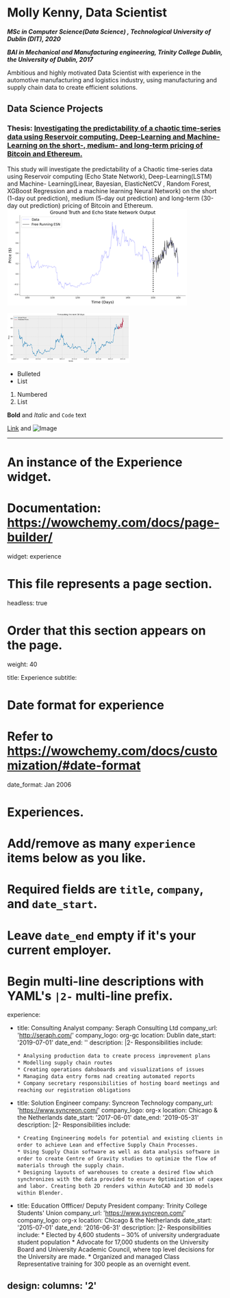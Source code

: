 # Molly Kenny, Data Scientist
***MSc in Computer Science(Data Science) , Technological University of Dublin (DIT), 2020***

***BAI in Mechanical and Manufacturing engineering, Trinity College Dublin, the University of Dublin, 2017***

Ambitious and highly motivated Data Scientist with experience in the automotive manufacturing and logistics industry, using manufacturing and supply chain data to create efficient solutions.


## Data Science Projects
### Thesis: [Investigating the predictability of a chaotic time-series data using Reservoir computing, Deep-Learning and Machine- Learning on the short-, medium- and long-term pricing of Bitcoin and Ethereum.](https://github.com/m-kenny/Predicting_BTC_ETH)
This study will investigate the predictability of a Chaotic time-series data using Reservoir computing (Echo State Network), Deep-Learning(LSTM) and Machine- Learning(Linear, Bayesian, ElasticNetCV , Random Forest, XGBoost Regression and a machine learning Neural Network) on the short (1-day out prediction), medium (5-day out prediction) and long-term (30-day out prediction) pricing of Bitcoin and Ethereum.
![](/Images/Echo_state%20prediction.png)

![](/Images/LSTM.png)





- Bulleted
- List

1. Numbered
2. List

**Bold** and _Italic_ and `Code` text

[Link](url) and ![Image](src)


---
# An instance of the Experience widget.
# Documentation: https://wowchemy.com/docs/page-builder/
widget: experience

# This file represents a page section.
headless: true

# Order that this section appears on the page.
weight: 40

title: Experience
subtitle:

# Date format for experience
#   Refer to https://wowchemy.com/docs/customization/#date-format
date_format: Jan 2006

# Experiences.
#   Add/remove as many `experience` items below as you like.
#   Required fields are `title`, `company`, and `date_start`.
#   Leave `date_end` empty if it's your current employer.
#   Begin multi-line descriptions with YAML's `|2-` multi-line prefix.
experience:
  - title: Consulting Analyst
    company: Seraph Consulting Ltd
    company_url: 'http://seraph.com/'
    company_logo: org-gc
    location: Dublin
    date_start: '2019-07-01'
    date_end: ''
    description: |2-
        Responsibilities include:
        
        * Analysing production data to create process improvement plans
        * Modelling supply chain routes
        * Creating operations dahsboards and visualizations of issues
        * Managing data entry forms nad creating automated reports
        * Company secretary responsibilities of hosting board meetings and reaching our registration obligations
     
        
  - title: Solution Engineer
    company: Syncreon Technology
    company_url: 'https://www.syncreon.com/'
    company_logo: org-x
    location: Chicago & the Netherlands
    date_start: '2017-06-01'
    date_end: '2019-05-31'
    description: |2-
        Responsibilities include:
        

        * Creating Engineering models for potential and existing clients in order to achieve Lean and effective Supply Chain Processes. 
        * Using Supply Chain software as well as data analysis software in order to create Centre of Gravity studies to optimize the flow of materials through the supply chain.
        * Designing layouts of warehouses to create a desired flow which synchronizes with the data provided to ensure Optimization of capex and labor. Creating both 2D renders within AutoCAD and 3D models within Blender.
        
  - title: Education Offficer/ Deputy President
    company: Trinity College Students' Union
    company_url: 'https://www.syncreon.com/'
    company_logo: org-x
    location: Chicago & the Netherlands
    date_start: '2015-07-01'
    date_end: '2016-06-31'
    description: |2-
        Responsibilities include:
         * Elected by 4,600 students – 30% of university undergraduate student population 
         * Advocate for 17,000 students on the University Board and University Academic Council, where top level decisions for the University are made.
         * Organized and managed Class Representative training for 300 people as an overnight event.

design:
  columns: '2'
---
